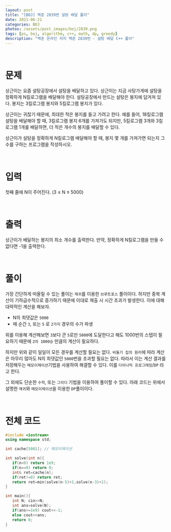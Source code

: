```yaml
---
layout: post
title: "[BOJ] 백준 2839번 설탕 배달 풀이"
date: 2021-06-21
categories: BOJ
photos: /assets/post_images/boj/2839.png
tags: [ps, boj, algorithm, c++, math, dp, greedy]
description: "백준 온라인 저지 백준 2839번 - 설탕 배달 C++ 풀이"
---
```


<br>

# 문제

상근이는 요즘 설탕공장에서 설탕을 배달하고 있다. 상근이는 지금 사탕가게에 설탕을 정확하게 N킬로그램을 배달해야 한다. 설탕공장에서 만드는 설탕은 봉지에 담겨져 있다. 봉지는 3킬로그램 봉지와 5킬로그램 봉지가 있다.

상근이는 귀찮기 때문에, 최대한 적은 봉지를 들고 가려고 한다. 예를 들어, 18킬로그램 설탕을 배달해야 할 때, 3킬로그램 봉지 6개를 가져가도 되지만, 5킬로그램 3개와 3킬로그램 1개를 배달하면, 더 적은 개수의 봉지를 배달할 수 있다.

상근이가 설탕을 정확하게 N킬로그램 배달해야 할 때, 봉지 몇 개를 가져가면 되는지 그 수를 구하는 프로그램을 작성하시오.

<br>

# 입력

첫째 줄에 N이 주어진다. (3 ≤ N ≤ 5000)

<br>

# 출력

상근이가 배달하는 봉지의 최소 개수를 출력한다. 만약, 정확하게 N킬로그램을 만들 수 없다면 -1을 출력한다.

<br>

# 풀이

가장 간단하게 떠올릴 수 있는 풀이는 `재귀`를 이용한 `브루트포스` 풀이이다. 하지만 중복 계산이 기하급수적으로 증가하기 때문에 이대로 제출 시 시간 초과가 발생한다. 이에 대해 대략적인 계산을 해보자.

- N의 최댓값은 `5000`
- 매 순간 `3`, 또는 `5` 로 `2가지` 경우의 수가 파생

위를 이용해 계산해보면 `3`보다 큰 `5`로만 `5000`에 도달한다고 해도
1000번의 스텝이 필요하기 때문에 `2의 1000승` 만큼의 계산이 필요하다.

하지만 위와 같이 일일이 모든 경우를 계산할 필요는 없다. `비둘기 집의 원리`에 따라 계산은 아무리 많아도 N의 최댓값인 `5000`번을 초과할 필요는 없다. 따라서 이는 계산 결과를 저장해두는 `메모이제이션`기법을 사용하여 해결할 수 있다. 이를 `다이나믹 프로그래밍`/`DP` 라고 한다.

그 외에도 단순한 `수학`, 또는 `그리디` 기법을 이용하여 풀이할 수 있다.
아래 코드는 위에서 설명한 `재귀`와 `메모이제이션`을 이용한 `DP`풀이이다.

<br>

# 전체 코드

```c++
#include <iostream>
using namespace std;

int cache[5001]; // 메모이제이션

int solve(int n){
   if(n<0) return 1e9;
   if(n==0) return 0;
   int& ret=cache[n];
   if(ret!=0) return ret;
   return ret=min(solve(n-5)+1,solve(n-3)+1);
}

int main(){
   int N; cin>>N;
   int ans=solve(N);
   if(ans>=1e9) cout<<-1;
   else cout<<ans;
   return 0;
}
```

